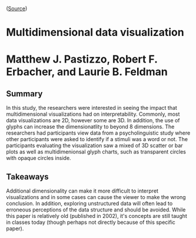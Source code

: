 ([Source](https://link.springer.com/article/10.3758/BF03195437))

# Multidimensional data visualization
# Matthew J. Pastizzo, Robert F. Erbacher, and Laurie B. Feldman

## Summary
In this study, the researchers were interested in seeing the impact that multidimensional visualizations had on interpretability. Commonly, most data visualizations are 2D, however some are 3D. In addition, the use of glyphs can increase the dimensionatlity to beyond 8 dimensions. The researchers had participants view data from a psycholinguistic study where other participants were asked to identify if a stimuli was a word or not. The participants evaluating the visualization saw a mixed of 3D scatter or bar plots as well as multidimenionsal glyph charts, such as transparent circles with opaque circles inside.

## Takeaways
Additional dimensionality can make it more difficult to interpret visualizations and in some cases can cause the viewer to make the wrong conclusion. In addition, exploring unstructured data will often lead to erroneous perceptions of the data structure and should be avoided. While this paper is relatively old (published in 2002), it's concepts are still taught in classes today (though perhaps not directly because of this specific paper).